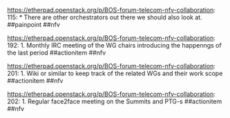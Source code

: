 https://etherpad.openstack.org/p/BOS-forum-telecom-nfv-collaboration: 115: * There are other orchestrators out there we should also look at. ##painpoint ##nfv

https://etherpad.openstack.org/p/BOS-forum-telecom-nfv-collaboration: 192: 1. Monthly IRC meeting of the WG chairs introducing the happenngs of the last period ##actionitem ##nfv

https://etherpad.openstack.org/p/BOS-forum-telecom-nfv-collaboration: 201: 1. Wiki or similar to keep track of the related WGs and their work scope   ##actionitem ##nfv

https://etherpad.openstack.org/p/BOS-forum-telecom-nfv-collaboration: 202: 1. Regular face2face meeting on the Summits and PTG-s ##actionitem ##nfv

